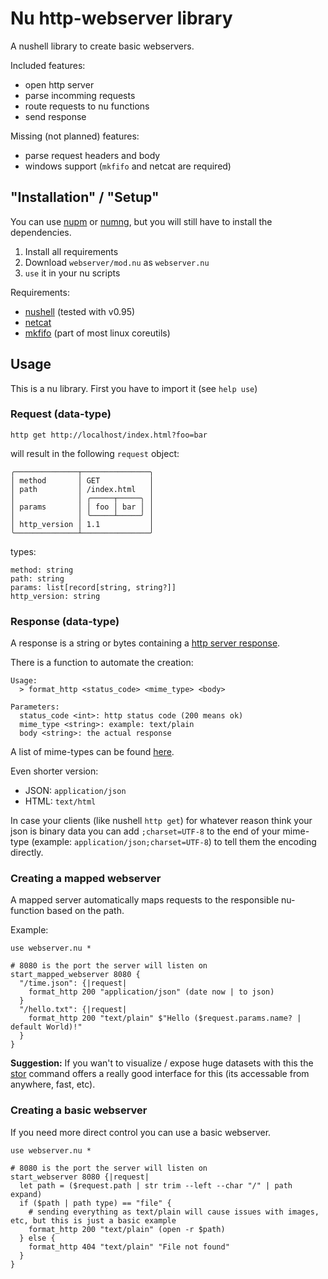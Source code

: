 # Nu http-webserver library

A nushell library to create basic webservers.

Included features:
* open http server
* parse incomming requests
* route requests to nu functions
* send response

Missing (not planned) features:
* parse request headers and body
* windows support (`mkfifo` and netcat are required)

## "Installation" / "Setup"

You can use [nupm][] or [numng][], but you will still have to install the dependencies.

1. Install all requirements
2. Download `webserver/mod.nu` as `webserver.nu`
3. `use` it in your nu scripts

Requirements:

* [nushell](https://nushell.sh) (tested with v0.95)
* [netcat](https://en.wikipedia.org/wiki/Netcat)
* [mkfifo](https://en.wikipedia.org/wiki/Named_pipe) (part of most linux coreutils)

## Usage

This is a nu library. First you have to import it (see `help use`)

### Request (data-type)

```nu
http get http://localhost/index.html?foo=bar
```

will result in the following `request` object:

```
╭──────────────┬───────────────╮
│ method       │ GET           │
│ path         │ /index.html   │
│              │ ╭─────┬─────╮ │
│ params       │ │ foo │ bar │ │
│              │ ╰─────┴─────╯ │
│ http_version │ 1.1           │
╰──────────────┴───────────────╯
```

types:

```
method: string
path: string
params: list[record[string, string?]]
http_version: string
```

### Response (data-type)

A response is a string or bytes containing a [http server response](https://en.wikipedia.org/wiki/HTTP#Server_response).

There is a function to automate the creation:

```
Usage:
  > format_http <status_code> <mime_type> <body>

Parameters:
  status_code <int>: http status code (200 means ok)
  mime_type <string>: example: text/plain
  body <string>: the actual response
```

A list of mime-types can be found [here](https://developer.mozilla.org/en-US/docs/Web/HTTP/Basics_of_HTTP/MIME_types/Common_types).

Even shorter version:
* JSON: `application/json`
* HTML: `text/html`

In case your clients (like nushell `http get`) for whatever reason think your json is binary data you can add
`;charset=UTF-8` to the end of your mime-type (example: `application/json;charset=UTF-8`) to tell them the encoding
directly.

### Creating a mapped webserver

A mapped server automatically maps requests to the responsible nu-function
based on the path.

Example:

```nu
use webserver.nu *

# 8080 is the port the server will listen on
start_mapped_webserver 8080 {
  "/time.json": {|request|
    format_http 200 "application/json" (date now | to json)
  }
  "/hello.txt": {|request|
    format_http 200 "text/plain" $"Hello ($request.params.name? | default World)!"
  }
}
```

**Suggestion:** If you wan't to visualize / expose huge datasets with this the [stor](https://github.com/nushell/nushell/pull/11170)
command offers a really good interface for this (its accessable from anywhere, fast, etc).

### Creating a basic webserver

If you need more direct control you can use a basic webserver.

```nu
use webserver.nu *

# 8080 is the port the server will listen on
start_webserver 8080 {|request|
  let path = ($request.path | str trim --left --char "/" | path expand)
  if ($path | path type) == "file" {
    # sending everything as text/plain will cause issues with images, etc, but this is just a basic example
    format_http 200 "text/plain" (open -r $path)
  } else {
    format_http 404 "text/plain" "File not found"
  }
}
```


[nupm]: https://github.com/nushell/nupm
[numng]: https://github.com/jan9103/numng

